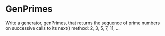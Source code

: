 # GenPrimes

Write a generator, genPrimes, that returns the sequence of prime numbers on successive calls to its next() method: 2, 3, 5, 7, 11, ...
